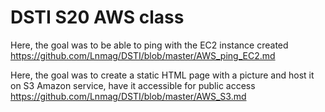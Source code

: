 # DSTI S20 AWS class

Here, the goal was to be able to ping with the EC2 instance created
<br>
https://github.com/Lnmag/DSTI/blob/master/AWS_ping_EC2.md

Here, the goal was to create a static HTML page with a picture and host it on S3 Amazon service, have it accessible for public access
<br>
https://github.com/Lnmag/DSTI/blob/master/AWS_S3.md
